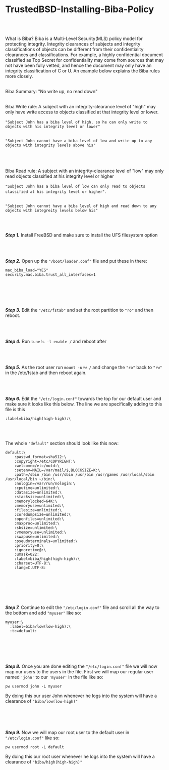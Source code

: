 # **TrustedBSD-Installing-Biba-Policy**
<br><br>

What is Biba? Biba is a Multi-Level Security(MLS) policy model for protecting integrity. Integrity clearances of subjects and integrity classifications of objects can be different from their confidentiality clearances and classifications. For example, a highly confidential document classified as Top Secret for confidentiality may come from sources that may not have been fully vetted, and hence the document may only have an integrity classification of C or U. An example below explains the Biba rules more closely.
<br><br>

Biba Summary: "No write up, no read down"<br><br>

Biba Write rule: A subject with an integrity-clearance level of "high" may only have write access to objects classified at that integrity level or lower.<br>
<br>```"Subject John has a biba level of high, so he can only write to objects with his integrity level or lower"```<br><br>

```"Subject John cannot have a biba level of low and write up to any objects with integrity levels above his"```
<br><br><br><br>

Biba Read rule: A subject with an integrity-clearance level of "low" may only read objects classified at his integrity level or higher<br><br>
```"Subject John has a biba level of low can only read to objects classified at his integrity level or higher"```.<br><br>

```"Subject John cannot have a biba level of high and read down to any objects with integreity levels below his"```

<br><br>



***Step 1.*** Install FreeBSD and make sure to install the UFS filesystem option
<br><br><br><br>


***Step 2.*** Open up the ```"/boot/loader.conf"``` file and put these in there:
```
mac_biba_load="YES"
security.mac.biba.trust_all_interfaces=1

```
<br><br><br><br>

***Step 3.*** Edit the ```"/etc/fstab"``` and set the root partition to ```"ro"``` and then reboot.
<br><br><br><br>

***Step 4.*** Run ```tunefs -l enable /```  and reboot after
<br><br><br><br>

***Step 5.*** As the root user run ```mount -urw /``` and change the ```"ro"``` back to ```"rw"``` in the /etc/fstab and then reboot again.
<br><br><br><br>

***Step 6.*** Edit the ```"/etc/login.conf"``` towards the top for our default user and make sure it looks like this below. The line we are specifically adding to this file is this

```
:label=biba/high(high-high):\
```
<br><br>

The whole ```"default"``` section should look like this now:

```
default:\
	:passwd_format=sha512:\
	:copyright=/etc/COPYRIGHT:\
	:welcome=/etc/motd:\
	:setenv=MAIL=/var/mail/$,BLOCKSIZE=K:\
	:path=/sbin /bin /usr/sbin /usr/bin /usr/games /usr/local/sbin /usr/local/bin ~/bin:\
	:nologin=/var/run/nologin:\
	:cputime=unlimited:\
	:datasize=unlimited:\
	:stacksize=unlimited:\
	:memorylocked=64K:\
	:memoryuse=unlimited:\
	:filesize=unlimited:\
	:coredumpsize=unlimited:\
	:openfiles=unlimited:\
	:maxproc=unlimited:\
	:sbsize=unlimited:\
	:vmemoryuse=unlimited:\
	:swapuse=unlimited:\
	:pseudoterminals=unlimited:\
	:priority=0:\
	:ignoretime@:\
	:umask=022:
	:label=biba/high(high-high):\
	:charset=UTF-8:\
	:lang=C.UTF-8:
  
  ```
  <br><br><br><br>
  
  ***Step 7.*** Continue to edit the ```"/etc/login.conf"``` file and scroll all the way to the bottom and add ```"myuser"``` like so:
  
  ```
  myuser:\
	:label=biba/low(low-high):\
	:tc=default:
  
  ```
  <br><br><br><br>
  
  ***Step 8.*** Once you are done editing the ```"/etc/login.conf"``` file we will now map our users to the users in the file. First we will map our regular user named ```'john'``` to our ```'myuser'``` in the file like so:
  
  
```
pw usermod john -L myuser

```

By doing this our user John whenever he logs into the system will have a clearance of ```"biba/low(low-high)"```

<br><br><br><br>
***Step 9.*** Now we will map our root user to the default user in ```"/etc/login.conf"``` like so:

```
pw usermod root -L default
```


By doing this our root user whenever he logs into the system will have a clearance of ```"biba/high(high-high)"```
<br><br>
